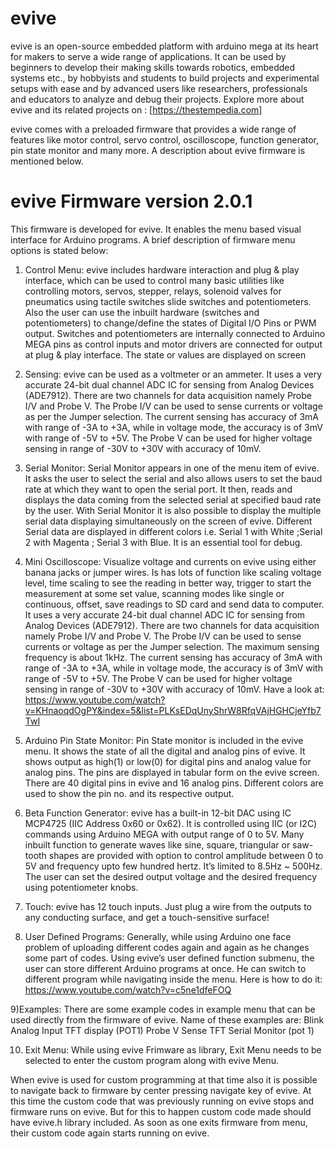 # evive
evive is an open-source embedded platform with arduino mega at its heart for makers to serve a wide range of applications. It can be 
used by beginners to develop their making skills towards robotics, embedded systems etc., by hobbyists and students to build projects and 
experimental setups with ease and by advanced users like researchers, professionals and educators to analyze and debug their projects.
Explore more about evive and its related projects on : [https://thestempedia.com]

evive comes with a preloaded firmware that provides a wide range of features like motor control, servo control, oscilloscope, 
function generator, pin state monitor and many more. A description about evive firmware is mentioned below.

# evive Firmware version 2.0.1
This firmware is developed for evive. It enables the menu based visual interface for Arduino programs. A brief description of firmware 
menu options is stated below:

1) Control Menu: evive includes hardware interaction and plug & play interface, which can be used to control many basic utilities like 
controlling motors, servos, stepper, relays, solenoid valves for pneumatics using tactile switches slide switches and potentiometers. 
Also the user can use the inbuilt hardware (switches and potentiometers) to change/define the states of Digital I/O Pins or PWM output. 
Switches and potentiometers are internally connected to Arduino MEGA pins as control inputs and motor drivers are connected for output 
at plug & play interface. The state or values are displayed on screen

2) Sensing: evive can be used as a voltmeter or an ammeter. It uses a very accurate 24-bit dual channel ADC IC for sensing from Analog 
Devices (ADE7912). There are two channels for data acquisition namely Probe I/V and Probe V. The Probe I/V can be used to sense currents
or voltage as per the Jumper selection. The current sensing has accuracy of 3mA with range of -3A to +3A, while in voltage mode, the 
accuracy is of 3mV with range of -5V to +5V. The Probe V can be used for higher voltage sensing in range of -30V to +30V with accuracy 
of 10mV.

3) Serial Monitor: Serial Monitor appears in one of the menu item of evive. It asks the user to select the serial and also allows users
to set the baud rate at which they want to open the serial port. It then, reads and displays the data coming from the selected serial 
at specified baud rate by the user. With Serial Monitor it is also possible to display the multiple serial data displaying 
simultaneously on the screen of evive. Different Serial data are displayed in different colors i.e. Serial 1 with White ;Serial 2 
with Magenta ; Serial 3 with Blue. It is an essential tool for debug.

4) Mini Oscilloscope: Visualize voltage and currents on evive using either banana jacks or jumper wires. Is has lots of function like 
scaling voltage level, time scaling to see the reading in better way, trigger to start the measurement at some set value, scanning 
modes like single or continuous, offset, save readings to SD card and send data to computer. It uses a very accurate 24-bit dual 
channel ADC IC for sensing from Analog Devices (ADE7912). There are two channels for data acquisition namely Probe I/V and Probe V. 
The Probe I/V can be used to sense currents or voltage as per the Jumper selection. The maximum sensing frequency is about 1kHz. 
The current sensing has accuracy of 3mA with range of -3A to +3A, while in voltage mode, the accuracy is of 3mV with range of -5V to +5V. 
The Probe V can be used for higher voltage sensing in range of -30V to +30V with accuracy of 10mV. 
Have a look at: https://www.youtube.com/watch?v=KHnaoqdOgPY&index=5&list=PLKsEDqUnyShrW8RfqVAjHGHCjeYfb7TwI

5) Arduino Pin State Monitor: Pin State monitor is included in the evive menu. It shows the state of all the digital and analog pins of
evive. It shows output as high(1) or low(0) for digital pins and analog value for analog pins. The pins are displayed in tabular 
form on the evive screen. There are 40 digital pins in evive and 16 analog pins. Different colors are used to show the pin no. and 
its respective output.

6) Beta Function Generator: evive has a built-in 12-bit DAC using IC MCP4725 (IIC Address 0x60 or 0x62). It is controlled using 
IIC (or I2C) commands using Arduino MEGA with output range of 0 to 5V. Many inbuilt function to generate waves like sine, square, 
triangular or saw-tooth shapes are provided with option to control amplitude between 0 to 5V and frequency upto few hundred hertz. 
It’s limited to 8.5Hz ~ 500Hz. The user can set the desired output voltage and the desired frequency using potentiometer knobs.

7) Touch: evive has 12 touch inputs. Just plug a wire from the outputs to any conducting surface, and get a touch-sensitive surface!

8) User Defined Programs: Generally, while using Arduino one face problem of uploading different codes again and again as he changes 
some part of codes. Using evive’s user defined function submenu, the user can store different Arduino programs at once. He can switch 
to different program while navigating inside the menu. Here is how to do it: https://www.youtube.com/watch?v=c5ne1dfeFOQ

9)Examples: There are some example codes in example menu that can be used directly from the firmware of evive. Name of these examples 
are:
Blink Analog Input
TFT display (POT1)
Probe V Sense
TFT Serial Monitor (pot 1)

10) Exit Menu: While using evive Frimware as library, Exit Menu needs to be selected to enter the custom program along with evive Menu.

When evive is used for custom programming at that time also it is possible to navigate back to firmware by center pressing navigate
key of evive. At this time the custom code that was previously running on evive stops and firmware runs on evive. But for this to 
happen custom code made should have evive.h library included. As soon as one exits firmware from menu, their custom code again starts 
running on evive.  

